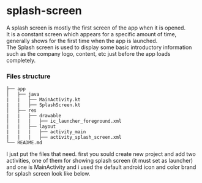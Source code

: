 # splash-screen
A splash screen is mostly the first screen of the app when it is opened.  
It is a constant screen which appears for a specific amount of time, generally shows for the first time when the app is launched.   
The Splash screen is used to display some basic introductory information such as the company logo, content, etc just before the app loads completely.

### Files structure
```
├── app
│   ├── java
|   |   ├── MainActivity.kt
|   |   ├── SplashScreen.kt
│   ├── res
|   |   ├── drawable
│   |   |   ├── ic_launcher_foreground.xml
|   |   ├── layout
|   |   |   ├── activity_main
|   |   |   ├── activity_splash_screen.xml
└── README.md
```
I just put the files that need. first you sould create new project and add two activities, one of them for showing splash screen (it must set as launcher) and one is MainActivity and i used the default android icon and color brand for splash screen look like below.
